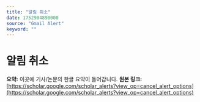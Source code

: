 ```yaml
---
title: "알림 취소"
date: 1752904890000
source: "Gmail Alert"
keyword: ""
---
```

# 알림 취소
**요약:** 이곳에 기사/논문의 한글 요약이 들어갑니다.
**원본 링크:** [https://scholar.google.com/scholar_alerts?view_op=cancel_alert_options](https://scholar.google.com/scholar_alerts?view_op=cancel_alert_options)
